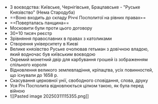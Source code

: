 - 3 воєводства: Київське, Чернігівське, Брацлавське - "Руське Князівство" (Нема Стародуба)
- ==Воно входить до складу Річчі Посполитої на рівних правах==
- ==Поверталась панщина==
- Московити були проти цього договору
- 30+10 тисяч реєстр
- Зрівняння православних в правах з католиками 
- Створення університету в Києві
- Велике князівство Руське очолював гетьман з довічною владою, який водночас був київським воєводою
- Окремий монетний двір для карбування грошей із зображенням спільного короля
- Відновлення великого землевладіння, кріпацтва, усіх повинностей, що існували до 1658 р.
- Скасування церковної унії, свободного сповідання, слова, друку
- Уся Річ Посполита відновлюється цілком такою, як була перед війною
- ![[Pasted image 20250311115355.png]]